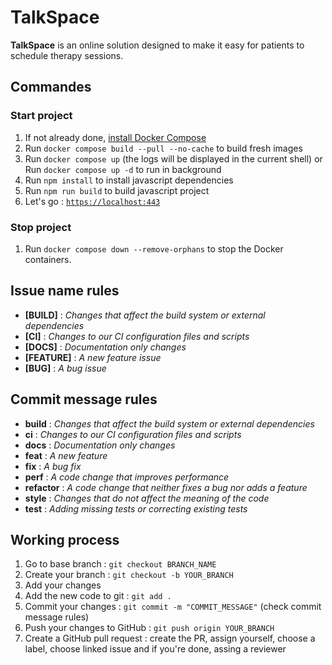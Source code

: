 # TalkSpace

**TalkSpace** is an online solution designed to make it easy for patients to schedule therapy sessions.

## Commandes

### Start project

1. If not already done, [install Docker Compose](https://docs.docker.com/compose/install/)
2. Run `docker compose build --pull --no-cache` to build fresh images
3. Run `docker compose up` (the logs will be displayed in the current shell) or Run `docker compose up -d` to run in background
4. Run `npm install` to install javascript dependencies
5. Run `npm run build` to build javascript project
6. Let's go : [`https://localhost:443`](https://localhost:443)

### Stop project

1. Run `docker compose down --remove-orphans` to stop the Docker containers.

## Issue name rules

- **[BUILD]** : _Changes that affect the build system or external dependencies_
- **[CI]** : _Changes to our CI configuration files and scripts_
- **[DOCS]** : _Documentation only changes_
- **[FEATURE]** : _A new feature issue_
- **[BUG]** : _A bug issue_

## Commit message rules

- **build** : _Changes that affect the build system or external dependencies_
- **ci** : _Changes to our CI configuration files and scripts_
- **docs** : _Documentation only changes_
- **feat** : _A new feature_
- **fix** : _A bug fix_
- **perf** : _A code change that improves performance_
- **refactor** : _A code change that neither fixes a bug nor adds a feature_
- **style** : _Changes that do not affect the meaning of the code_
- **test** : _Adding missing tests or correcting existing tests_

## Working process

1. Go to base branch : `git checkout BRANCH_NAME`
2. Create your branch : `git checkout -b YOUR_BRANCH`
3. Add your changes
4. Add the new code to git : `git add .`
5. Commit your changes : `git commit -m "COMMIT_MESSAGE"` (check commit message rules)
6. Push your changes to GitHub : `git push origin YOUR_BRANCH`
7. Create a GitHub pull request : create the PR, assign yourself, choose a label, choose linked issue and if you're done, assing a reviewer
